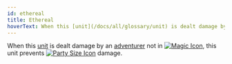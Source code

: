 ```yaml
---
id: ethereal
title: Ethereal
hoverText: When this [unit](/docs/all/glossary/unit) is dealt damage by an [adventurer](/docs/all/glossary/adventurer) not in [<img src="/icons/magic.svg" alt="Magic Icon" class="icon-svg" />](/docs/all/battle-forms/magic), this unit prevents [<img src="/icons/party-size.svg" alt="Party Size Icon" class="icon-svg" />](/docs/all/glossary/party-size) damage.
---
```


When this [unit](/docs/all/glossary/unit) is dealt damage by an [adventurer](/docs/all/glossary/adventurer) not in [<img src="/icons/magic.svg" alt="Magic Icon" class="icon-svg" />](/docs/all/battle-forms/magic), this unit prevents [<img src="/icons/party-size.svg" alt="Party Size Icon" class="icon-svg" />](/docs/all/glossary/party-size) damage.
